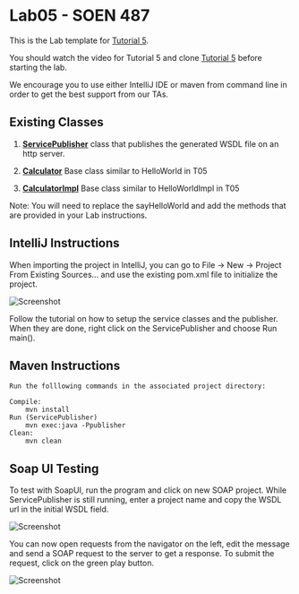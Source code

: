 # Lab05 - SOEN 487 #

This is the Lab template for [Tutorial 5](https://github.com/SOEN487/T05).

You should watch the video for Tutorial 5 and clone [Tutorial 5](https://github.com/SOEN487/T05) before starting the lab. 

We encourage you to use either IntelliJ IDE or maven from command line in order to get the best support from our TAs.

## Existing Classes ##

1. **[ServicePublisher](src/main/java/com/example/soap/endpoint/ServicePublisher.java)** class that publishes the generated WSDL file on an http server.

2. **[Calculator](src/main/java/com/example/soap/service/Customer.java)** Base class similar to HelloWorld in T05

3. **[CalculatorImpl](src/main/java/com/example/soap/service/CustomerImpl.java)** Base class similar to HelloWorldImpl in T05

Note: You will need to replace the sayHelloWorld and add the methods that are provided in your Lab instructions.

## IntelliJ Instructions ##

When importing the project in IntelliJ, you can go to File -> New -> Project From Existing Sources... and use the existing pom.xml file to initialize the project.

![Screenshot](img/intellij_existing.png)

Follow the tutorial on how to setup the service classes and the publisher. When they are done, right click on the ServicePublisher and choose Run main().

## Maven Instructions ##

    Run the folllowing commands in the associated project directory:

    Compile:
        mvn install
    Run (ServicePublisher)
        mvn exec:java -Ppublisher
    Clean:
        mvn clean

## Soap UI Testing ##

To test with SoapUI, run the program and click on new SOAP project. While ServicePublisher is still running, enter a project name and copy the WSDL url in the initial WSDL field.

![Screenshot](img/soapui.png)

You can now open requests from the navigator on the left, edit the message and send a SOAP request to the server to get a response. To submit the request, click on the green play button.

![Screenshot](img/soapui2.png)

